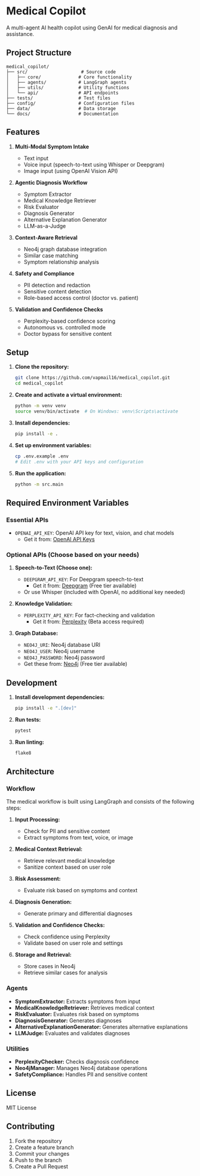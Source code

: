 # Medical Copilot

A multi-agent AI health copilot using GenAI for medical diagnosis and assistance.

## Project Structure

```
medical_copilot/
├── src/                    # Source code
│   ├── core/              # Core functionality
│   ├── agents/            # LangGraph agents
│   ├── utils/             # Utility functions
│   └── api/               # API endpoints
├── tests/                 # Test files
├── config/                # Configuration files
├── data/                  # Data storage
└── docs/                  # Documentation
```

## Features

1. **Multi-Modal Symptom Intake**  
   * Text input  
   * Voice input (speech-to-text using Whisper or Deepgram)  
   * Image input (using OpenAI Vision API)

2. **Agentic Diagnosis Workflow**  
   * Symptom Extractor  
   * Medical Knowledge Retriever  
   * Risk Evaluator  
   * Diagnosis Generator  
   * Alternative Explanation Generator  
   * LLM-as-a-Judge

3. **Context-Aware Retrieval**  
   * Neo4j graph database integration  
   * Similar case matching  
   * Symptom relationship analysis

4. **Safety and Compliance**  
   * PII detection and redaction  
   * Sensitive content detection  
   * Role-based access control (doctor vs. patient)

5. **Validation and Confidence Checks**  
   * Perplexity-based confidence scoring  
   * Autonomous vs. controlled mode  
   * Doctor bypass for sensitive content

## Setup

1. **Clone the repository:**
   ```bash
   git clone https://github.com/vapmail16/medical_copilot.git
   cd medical_copilot
   ```

2. **Create and activate a virtual environment:**
   ```bash
   python -m venv venv
   source venv/bin/activate  # On Windows: venv\Scripts\activate
   ```

3. **Install dependencies:**
   ```bash
   pip install -e .
   ```

4. **Set up environment variables:**
   ```bash
   cp .env.example .env
   # Edit .env with your API keys and configuration
   ```

5. **Run the application:**
   ```bash
   python -m src.main
   ```

## Required Environment Variables

### Essential APIs

* `OPENAI_API_KEY`: OpenAI API key for text, vision, and chat models  
   * Get it from: [OpenAI API Keys](https://platform.openai.com/api-keys)

### Optional APIs (Choose based on your needs)

1. **Speech-to-Text (Choose one):**  
   * `DEEPGRAM_API_KEY`: For Deepgram speech-to-text  
     * Get it from: [Deepgram](https://deepgram.com/) (Free tier available)  
   * Or use Whisper (included with OpenAI, no additional key needed)

2. **Knowledge Validation:**  
   * `PERPLEXITY_API_KEY`: For fact-checking and validation  
     * Get it from: [Perplexity](https://www.perplexity.ai/) (Beta access required)

3. **Graph Database:**  
   * `NEO4J_URI`: Neo4j database URI  
   * `NEO4J_USER`: Neo4j username  
   * `NEO4J_PASSWORD`: Neo4j password  
   * Get these from: [Neo4j](https://neo4j.com/) (Free tier available)

## Development

1. **Install development dependencies:**
   ```bash
   pip install -e ".[dev]"
   ```

2. **Run tests:**
   ```bash
   pytest
   ```

3. **Run linting:**
   ```bash
   flake8
   ```

## Architecture

### Workflow

The medical workflow is built using LangGraph and consists of the following steps:

1. **Input Processing:**  
   - Check for PII and sensitive content  
   - Extract symptoms from text, voice, or image

2. **Medical Context Retrieval:**  
   - Retrieve relevant medical knowledge  
   - Sanitize context based on user role

3. **Risk Assessment:**  
   - Evaluate risk based on symptoms and context

4. **Diagnosis Generation:**  
   - Generate primary and differential diagnoses

5. **Validation and Confidence Checks:**  
   - Check confidence using Perplexity  
   - Validate based on user role and settings

6. **Storage and Retrieval:**  
   - Store cases in Neo4j  
   - Retrieve similar cases for analysis

### Agents

- **SymptomExtractor:** Extracts symptoms from input  
- **MedicalKnowledgeRetriever:** Retrieves medical context  
- **RiskEvaluator:** Evaluates risk based on symptoms  
- **DiagnosisGenerator:** Generates diagnoses  
- **AlternativeExplanationGenerator:** Generates alternative explanations  
- **LLMJudge:** Evaluates and validates diagnoses

### Utilities

- **PerplexityChecker:** Checks diagnosis confidence  
- **Neo4jManager:** Manages Neo4j database operations  
- **SafetyCompliance:** Handles PII and sensitive content

## License

MIT License

## Contributing

1. Fork the repository
2. Create a feature branch
3. Commit your changes
4. Push to the branch
5. Create a Pull Request